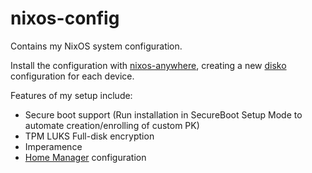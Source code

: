 # nixos-config

Contains my NixOS system configuration.

Install the configuration with [nixos-anywhere](https://github.com/nix-community/nixos-anywhere), creating a new [disko](https://github.com/nix-community/disko) configuration for each device.

Features of my setup include:
- Secure boot support (Run installation in SecureBoot Setup Mode to automate creation/enrolling of custom PK)
- TPM LUKS Full-disk encryption
- Imperamence
- [Home Manager](https://github.com/nix-community/home-manager) configuration
